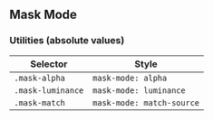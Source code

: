 ## Mask Mode

### Utilities (absolute values)

| Selector          | Style                     |
| ----------------- | ------------------------- |
| `.mask-alpha`     | `mask-mode: alpha`        |
| `.mask-luminance` | `mask-mode: luminance`    |
| `.mask-match`     | `mask-mode: match-source` |
